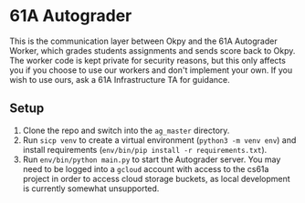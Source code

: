 # 61A Autograder

This is the communication layer between Okpy and the 61A Autograder Worker,
which grades students assignments and sends score back to Okpy. The worker code
is kept private for security reasons, but this only affects you if you choose
to use our workers and don't implement your own. If you wish to use ours, ask
a 61A Infrastructure TA for guidance.

## Setup

1. Clone the repo and switch into the `ag_master` directory.
2. Run `sicp venv` to create a virtual environment (`python3 -m venv env`) and
   install requirements (`env/bin/pip install -r requirements.txt`).
3. Run `env/bin/python main.py` to start the Autograder server. You may need to
   be logged into a `gcloud` account with access to the cs61a project in order
   to access cloud storage buckets, as local development is currently somewhat
   unsupported.
